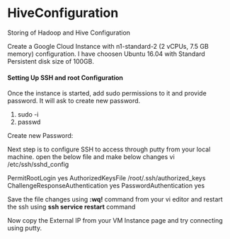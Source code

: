 # HiveConfiguration
Storing of Hadoop and Hive Configuration

Create a Google Cloud Instance with n1-standard-2 (2 vCPUs, 7.5 GB memory) configuration. I have choosen Ubuntu 16.04 with Standard Persistent disk size of 100GB.

#### Setting Up SSH and root Configuration

Once the instance is started, add sudo permissions to it and provide password. It will ask to create new password.

1. sudo -i
2. passwd

Create new Password:

Next step is to configure SSH to access through putty from your local machine. open the below file and make below changes
vi /etc/ssh/sshd_config

PermitRootLogin yes
AuthorizedKeysFile      /root/.ssh/authorized_keys
ChallengeResponseAuthentication yes
PasswordAuthentication yes

Save the file changes using **:wq!** command from your vi editor and restart the ssh using **ssh service restart** command

Now copy the External IP from your VM Instance page and try connecting using putty.
